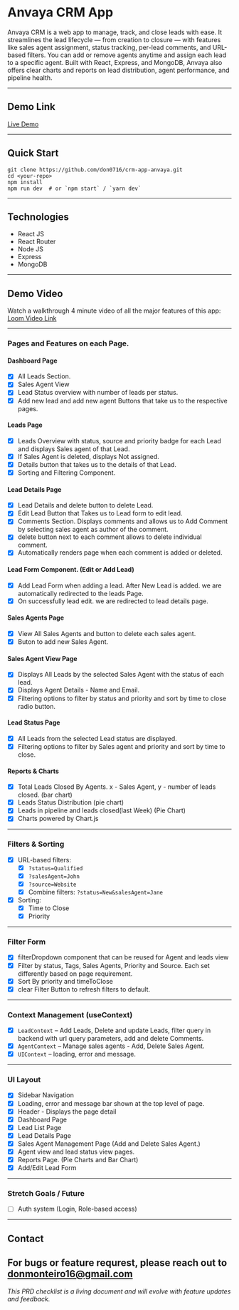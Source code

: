 # Anvaya CRM App
Anvaya CRM is a web app to manage, track, and close leads with ease. It streamlines the lead lifecycle — from creation to closure — with features like sales agent assignment, status tracking, per-lead comments, and URL-based filters. You can add or remove agents anytime and assign each lead to a specific agent. Built with React, Express, and MongoDB, Anvaya also offers clear charts and reports on lead distribution, agent performance, and pipeline health.

---

## Demo Link

 [Live Demo](https://crm-app-anvaya.vercel.app/)

---
## Quick Start

```
git clone https://github.com/don0716/crm-app-anvaya.git
cd <your-repo>
npm install
npm run dev  # or `npm start` / `yarn dev`
```

---
## Technologies
- React JS
- React Router
- Node JS
- Express
- MongoDB

---

## Demo Video
Watch a walkthrough 4 minute video of all the major features of this app:
[Loom Video Link](https://www.loom.com/share/226bb549a10a486b9436facb470779ab?sid=04e5c13a-0adc-4d30-bf74-1fdf79d236ab)

---

### Pages and Features on each Page.
#### **Dashboard Page**
  - [x] All Leads Section.
  - [x] Sales Agent View
  - [x] Lead Status overview with number of leads per status.
  - [x] Add new lead and add new agent Buttons that take us to the respective pages.
#### **Leads Page**
  - [x] Leads Overview with status, source and priority badge for each Lead and displays Sales agent of that Lead.
  - [x] If Sales Agent is deleted, displays Not assigned.
  - [x] Details button that takes us to the details of that Lead.
  - [x] Sorting and Filtering Component.
#### **Lead Details Page**
  - [x] Lead Details and delete button to delete Lead.
  - [x] Edit Lead Button that Takes us to Lead form to edit lead.
  - [x] Comments Section. Displays comments and allows us to Add Comment by selecting sales agent as author of the comment.
  - [x] delete button next to each comment allows to delete individual comment.
  - [x] Automatically renders page when each comment is added or deleted.
#### **Lead Form Component. (Edit or Add Lead)**
  - [x] Add Lead Form when adding a lead. After New Lead is added. we are automatically redirected to the leads Page.
  - [x] On successfully lead edit. we are redirected to lead details page.
#### **Sales Agents Page**
  - [x] View All Sales Agents and button to delete each sales agent.
  - [x] Buton to add new Sales Agent.
#### **Sales Agent View Page**
  - [x]  Displays All Leads by the selected Sales Agent with the status of each lead.
  - [x]  Displays Agent Details - Name and Email.
  - [x]  Filtering options to filter by status and priority and sort by time to close radio button.
#### **Lead Status Page**
  - [x]  All Leads from the selected Lead status are displayed.
  - [x]  Filtering options to filter by Sales agent and priority and sort by time to close.
####  Reports & Charts
- [x] Total Leads Closed By Agents. x - Sales Agent, y - number of leads closed. (bar chart)
- [x] Leads Status Distribution (pie chart)
- [x] Leads in pipeline and leads closed(last Week) (Pie Chart)
- [x] Charts powered by Chart.js

---

###  Filters & Sorting
- [x] URL-based filters:
  - [x] `?status=Qualified`
  - [x] `?salesAgent=John`
  - [x] `?source=Website`
  - [x] Combine filters: `?status=New&salesAgent=Jane`
- [x] Sorting:
  - [x] Time to Close
  - [x] Priority

---
### Filter Form
- [x] filterDropdown component that can be reused for Agent and leads view
- [x] Filter by status, Tags, Sales Agents, Priority and Source. Each set differently based on page requirement.
- [x] Sort By priority and timeToClose
- [x] clear Filter Button to refresh filters to default.

---

###  Context Management (useContext)
- [x] `LeadContext` – Add Leads, Delete and update Leads, filter query in backend with url query parameters, add and delete Comments.
- [x] `AgentContext` – Manage sales agents - Add, Delete Sales Agent.
- [x] `UIContext` –  loading, error and message.

---

###  UI Layout
- [x] Sidebar Navigation
- [x] Loading, error and message bar shown at the top level of page.
- [x] Header - Displays the page detail
- [x] Dashboard Page
- [x] Lead List Page
- [x] Lead Details Page
- [x] Sales Agent Management Page (Add and Delete Sales Agent.)
- [x] Agent view and lead status view pages.
- [x] Reports Page. (Pie Charts and Bar Chart)
- [x] Add/Edit Lead Form

---
###  Stretch Goals / Future
- [ ] Auth system (Login, Role-based access)

---

## Contact
For bugs or feature requrest, please reach out to donmonteiro16@gmail.com
---

_This PRD checklist is a living document and will evolve with feature updates and feedback._

